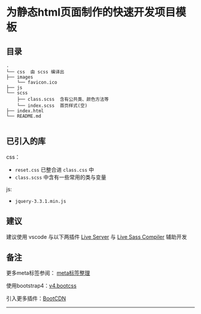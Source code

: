 # 为静态html页面制作的快速开发项目模板

## 目录

```
.
└── css  由 scss 编译出
├── images
    └── favicon.ico 
├── js
└── scss
    ├── class.scss  含有公共类、颜色方法等
    └── index.scss  首页样式(空)
├── index.html 
└── README.md
 
```

## 已引入的库

css：
  - `reset.css` 已整合进 `class.css` 中
  - `class.scss` 中含有一些常用的类与变量

js: 
  - `jquery-3.3.1.min.js`

## 建议

建议使用 vscode 与以下两插件 [Live Server](https://github.com/ritwickdey/live-server-web-extension) 与 [Live Sass Compiler](https://github.com/ritwickdey/vscode-live-sass-compiler) 辅助开发



## 备注

更多meta标签参阅： [meta标签整理](https://blog.csdn.net/yc123h/article/details/51356143)

使用bootstrap4：[v4.bootcss](https://v4.bootcss.com/)

引入更多插件：[BootCDN](https://www.bootcdn.cn/)



-----